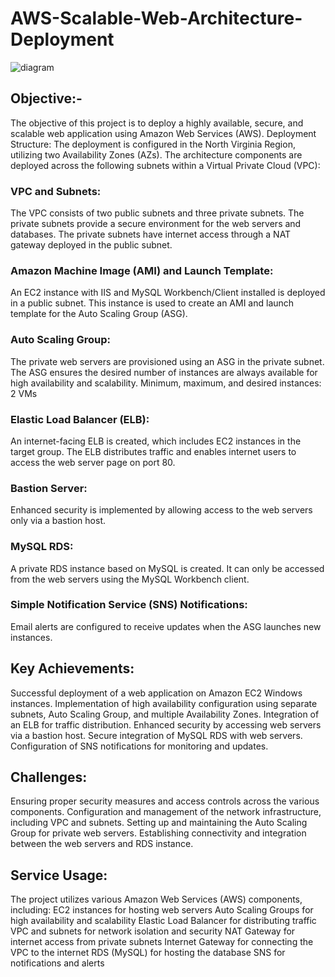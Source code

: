 # AWS-Scalable-Web-Architecture-Deployment
![diagram](https://github.com/user-attachments/assets/9d9d6fbe-75d0-496f-b719-8e8b344848a8)

## Objective:-
The objective of this project is to deploy a highly available, secure, and scalable web application using Amazon Web Services (AWS).
Deployment Structure:
The deployment is configured in the North Virginia Region, utilizing two Availability Zones (AZs). The architecture components are deployed across the following subnets within a Virtual Private Cloud (VPC):
### VPC and Subnets: 
The VPC consists of two public subnets and three private subnets. The private subnets provide a secure environment for the web servers and databases. The private subnets have internet access through a NAT gateway deployed in the public subnet.
### Amazon Machine Image (AMI) and Launch Template: 
An EC2 instance with IIS and MySQL Workbench/Client installed is deployed in a public subnet. This instance is used to create an AMI and launch template for the Auto Scaling Group (ASG).
### Auto Scaling Group: 
The private web servers are provisioned using an ASG in the private subnet. The ASG ensures the desired number of instances are always available for high availability and scalability. 
Minimum, maximum, and desired instances: 2 VMs

### Elastic Load Balancer (ELB): 
An internet-facing ELB is created, which includes EC2 instances in the target group. The ELB distributes traffic and enables internet users to access the web server page on port 80.
### Bastion Server: 
Enhanced security is implemented by allowing access to the web servers only via a bastion host.
### MySQL RDS: 
A private RDS instance based on MySQL is created. It can only be accessed from the web servers using the MySQL Workbench client.
###  Simple Notification Service (SNS) Notifications: 
Email alerts are configured to receive updates when the ASG launches new instances.

## Key Achievements:
Successful deployment of a web application on Amazon EC2 Windows instances.
Implementation of high availability configuration using separate subnets, Auto Scaling Group, and multiple Availability Zones.
Integration of an ELB for traffic distribution.
Enhanced security by accessing web servers via a bastion host.
Secure integration of MySQL RDS with web servers.
Configuration of SNS notifications for monitoring and updates.

## Challenges:
Ensuring proper security measures and access controls across the various components.
Configuration and management of the network infrastructure, including VPC and subnets.
Setting up and maintaining the Auto Scaling Group for private web servers.
Establishing connectivity and integration between the web servers and RDS instance.

## Service Usage:
The project utilizes various Amazon Web Services (AWS) components, including:
EC2 instances for hosting web servers
Auto Scaling Groups for high availability and scalability
Elastic Load Balancer for distributing traffic
VPC and subnets for network isolation and security
NAT Gateway for internet access from private subnets
Internet Gateway for connecting the VPC to the internet
RDS (MySQL) for hosting the database
SNS for notifications and alerts
